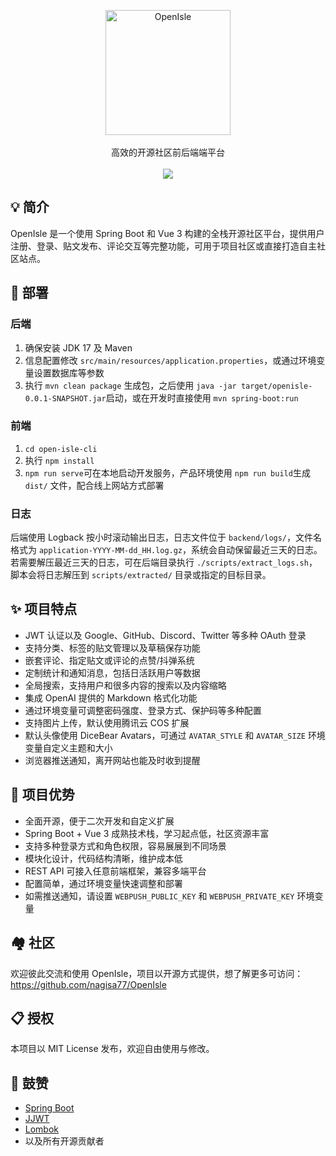 <p align="center">
  <img alt="OpenIsle" src="https://openisle-1307107697.cos.ap-guangzhou.myqcloud.com/assert/image.png" width="200">
  <br><br>
  高效的开源社区前后端端平台
  <br><br>
  <a href="LICENSE"><img src="https://img.shields.io/badge/license-MIT-blue.svg?style=flat-square"></a>
</p>

## 💡 简介

OpenIsle 是一个使用 Spring Boot 和 Vue 3 构建的全栈开源社区平台，提供用户注册、登录、贴文发布、评论交互等完整功能，可用于项目社区或直接打造自主社区站点。

## 🚀 部署

### 后端
1. 确保安装 JDK 17 及 Maven
2. 信息配置修改 `src/main/resources/application.properties`，或通过环境变量设置数据库等参数
3. 执行 `mvn clean package` 生成包，之后使用 `java -jar target/openisle-0.0.1-SNAPSHOT.jar`启动，或在开发时直接使用 `mvn spring-boot:run`

### 前端
1. `cd open-isle-cli`
2. 执行 `npm install`
3. `npm run serve`可在本地启动开发服务，产品环境使用 `npm run build`生成 `dist/` 文件，配合线上网站方式部署

### 日志

后端使用 Logback 按小时滚动输出日志，日志文件位于 `backend/logs/`，文件名格式为 `application-YYYY-MM-dd_HH.log.gz`，系统会自动保留最近三天的日志。
若需要解压最近三天的日志，可在后端目录执行 `./scripts/extract_logs.sh`，脚本会将日志解压到 `scripts/extracted/` 目录或指定的目标目录。

## ✨ 项目特点
- JWT 认证以及 Google、GitHub、Discord、Twitter 等多种 OAuth 登录
- 支持分类、标签的贴文管理以及草稿保存功能
- 嵌套评论、指定贴文或评论的点赞/抖弹系统
- 定制统计和通知消息，包括日活跃用户等数据
- 全局搜索，支持用户和很多内容的搜索以及内容缩略
- 集成 OpenAI 提供的 Markdown 格式化功能
- 通过环境变量可调整密码强度、登录方式、保护码等多种配置
- 支持图片上传，默认使用腾讯云 COS 扩展
- 默认头像使用 DiceBear Avatars，可通过 `AVATAR_STYLE` 和 `AVATAR_SIZE` 环境变量自定义主题和大小
- 浏览器推送通知，离开网站也能及时收到提醒

## 🌟 项目优势
- 全面开源，便于二次开发和自定义扩展
- Spring Boot + Vue 3 成熟技术栈，学习起点低，社区资源丰富
- 支持多种登录方式和角色权限，容易展展到不同场景
- 模块化设计，代码结构清晰，维护成本低
- REST API 可接入任意前端框架，兼容多端平台
- 配置简单，通过环境变量快速调整和部署
- 如需推送通知，请设置 `WEBPUSH_PUBLIC_KEY` 和 `WEBPUSH_PRIVATE_KEY` 环境变量

## 🏘️ 社区

欢迎彼此交流和使用 OpenIsle，项目以开源方式提供，想了解更多可访问：<https://github.com/nagisa77/OpenIsle>

## 📋 授权

本项目以 MIT License 发布，欢迎自由使用与修改。

## 🙏 鼓赞
- [Spring Boot](https://spring.io/projects/spring-boot)
- [JJWT](https://github.com/jwtk/jjwt)
- [Lombok](https://github.com/projectlombok/lombok)
- 以及所有开源贡献者
